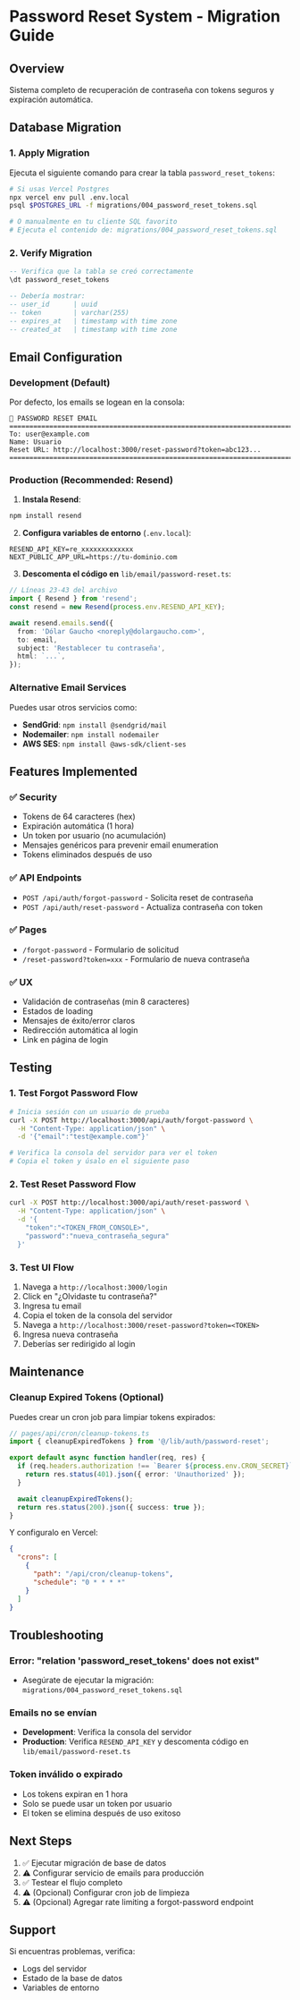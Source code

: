 # Password Reset System - Migration Guide

## Overview

Sistema completo de recuperación de contraseña con tokens seguros y expiración automática.

## Database Migration

### 1. Apply Migration

Ejecuta el siguiente comando para crear la tabla `password_reset_tokens`:

```bash
# Si usas Vercel Postgres
npx vercel env pull .env.local
psql $POSTGRES_URL -f migrations/004_password_reset_tokens.sql

# O manualmente en tu cliente SQL favorito
# Ejecuta el contenido de: migrations/004_password_reset_tokens.sql
```

### 2. Verify Migration

```sql
-- Verifica que la tabla se creó correctamente
\dt password_reset_tokens

-- Debería mostrar:
-- user_id      | uuid
-- token        | varchar(255)
-- expires_at   | timestamp with time zone
-- created_at   | timestamp with time zone
```

## Email Configuration

### Development (Default)

Por defecto, los emails se logean en la consola:

```
📧 PASSWORD RESET EMAIL
================================================================================
To: user@example.com
Name: Usuario
Reset URL: http://localhost:3000/reset-password?token=abc123...
================================================================================
```

### Production (Recommended: Resend)

1. **Instala Resend**:

```bash
npm install resend
```

2. **Configura variables de entorno** (`.env.local`):

```env
RESEND_API_KEY=re_xxxxxxxxxxxxx
NEXT_PUBLIC_APP_URL=https://tu-dominio.com
```

3. **Descomenta el código en** `lib/email/password-reset.ts`:

```typescript
// Líneas 23-43 del archivo
import { Resend } from 'resend';
const resend = new Resend(process.env.RESEND_API_KEY);

await resend.emails.send({
  from: 'Dólar Gaucho <noreply@dolargaucho.com>',
  to: email,
  subject: 'Restablecer tu contraseña',
  html: `...`,
});
```

### Alternative Email Services

Puedes usar otros servicios como:

- **SendGrid**: `npm install @sendgrid/mail`
- **Nodemailer**: `npm install nodemailer`
- **AWS SES**: `npm install @aws-sdk/client-ses`

## Features Implemented

### ✅ Security

- Tokens de 64 caracteres (hex)
- Expiración automática (1 hora)
- Un token por usuario (no acumulación)
- Mensajes genéricos para prevenir email enumeration
- Tokens eliminados después de uso

### ✅ API Endpoints

- `POST /api/auth/forgot-password` - Solicita reset de contraseña
- `POST /api/auth/reset-password` - Actualiza contraseña con token

### ✅ Pages

- `/forgot-password` - Formulario de solicitud
- `/reset-password?token=xxx` - Formulario de nueva contraseña

### ✅ UX

- Validación de contraseñas (min 8 caracteres)
- Estados de loading
- Mensajes de éxito/error claros
- Redirección automática al login
- Link en página de login

## Testing

### 1. Test Forgot Password Flow

```bash
# Inicia sesión con un usuario de prueba
curl -X POST http://localhost:3000/api/auth/forgot-password \
  -H "Content-Type: application/json" \
  -d '{"email":"test@example.com"}'

# Verifica la consola del servidor para ver el token
# Copia el token y úsalo en el siguiente paso
```

### 2. Test Reset Password Flow

```bash
curl -X POST http://localhost:3000/api/auth/reset-password \
  -H "Content-Type: application/json" \
  -d '{
    "token":"<TOKEN_FROM_CONSOLE>",
    "password":"nueva_contraseña_segura"
  }'
```

### 3. Test UI Flow

1. Navega a `http://localhost:3000/login`
2. Click en "¿Olvidaste tu contraseña?"
3. Ingresa tu email
4. Copia el token de la consola del servidor
5. Navega a `http://localhost:3000/reset-password?token=<TOKEN>`
6. Ingresa nueva contraseña
7. Deberías ser redirigido al login

## Maintenance

### Cleanup Expired Tokens (Optional)

Puedes crear un cron job para limpiar tokens expirados:

```typescript
// pages/api/cron/cleanup-tokens.ts
import { cleanupExpiredTokens } from '@/lib/auth/password-reset';

export default async function handler(req, res) {
  if (req.headers.authorization !== `Bearer ${process.env.CRON_SECRET}`) {
    return res.status(401).json({ error: 'Unauthorized' });
  }

  await cleanupExpiredTokens();
  return res.status(200).json({ success: true });
}
```

Y configuralo en Vercel:

```json
{
  "crons": [
    {
      "path": "/api/cron/cleanup-tokens",
      "schedule": "0 * * * *"
    }
  ]
}
```

## Troubleshooting

### Error: "relation 'password_reset_tokens' does not exist"

- Asegúrate de ejecutar la migración: `migrations/004_password_reset_tokens.sql`

### Emails no se envían

- **Development**: Verifica la consola del servidor
- **Production**: Verifica `RESEND_API_KEY` y descomenta código en `lib/email/password-reset.ts`

### Token inválido o expirado

- Los tokens expiran en 1 hora
- Solo se puede usar un token por usuario
- El token se elimina después de uso exitoso

## Next Steps

1. ✅ Ejecutar migración de base de datos
2. ⚠️ Configurar servicio de emails para producción
3. ✅ Testear el flujo completo
4. ⚠️ (Opcional) Configurar cron job de limpieza
5. ⚠️ (Opcional) Agregar rate limiting a forgot-password endpoint

## Support

Si encuentras problemas, verifica:

- Logs del servidor
- Estado de la base de datos
- Variables de entorno
